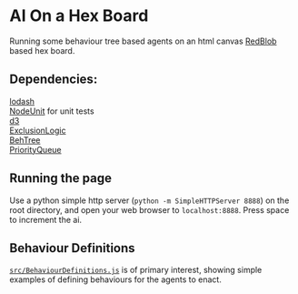 # AI On a Hex Board

Running some behaviour tree based agents on an html canvas [RedBlob](http://www.redblobgames.com/grids/hexagons/)
based hex board.

## Dependencies:
[lodash](https://lodash.com/)  
[NodeUnit](https://github.com/caolan/nodeunit) for unit tests  
[d3](https://d3js.org)  
[ExclusionLogic](https://github.com/jgrey4296/exclusionLogic)  
[BehTree](https://github.com/jgrey4296/behTree)  
[PriorityQueue](https://github.com/jgrey4296/priorityQueue.js)  

## Running the page
Use a python simple http server (`python -m SimpleHTTPServer 8888`) on the root directory, and open your web browser to `localhost:8888`. Press space to increment the ai.

## Behaviour Definitions
[`src/BehaviourDefinitions.js`](https://github.com/jgrey4296/aiOnHexBoard/blob/master/src/BehaviourDefinitions.js) is of primary interest, showing simple examples of defining behaviours for the agents to enact.
